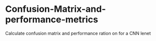 # Confusion-Matrix-and-performance-metrics
Calculate confusion matrix and performance ration on for a CNN lenet
